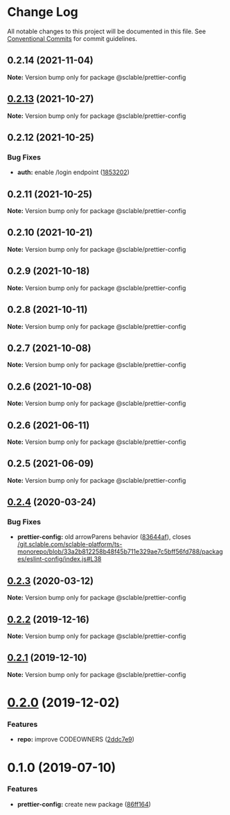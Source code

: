 # Change Log

All notable changes to this project will be documented in this file.
See [Conventional Commits](https://conventionalcommits.org) for commit guidelines.

## 0.2.14 (2021-11-04)

**Note:** Version bump only for package @sclable/prettier-config





## [0.2.13](https://github.com/sclable/nestjs-libs/compare/@sclable/prettier-config@0.2.12...@sclable/prettier-config@0.2.13) (2021-10-27)

**Note:** Version bump only for package @sclable/prettier-config





## 0.2.12 (2021-10-25)


### Bug Fixes

* **auth:** enable /login endpoint ([1853202](https://github.com/sclable/nestjs-libs/commit/1853202630ae9219ec412c8cddf7b557435ee22a))





## 0.2.11 (2021-10-25)

**Note:** Version bump only for package @sclable/prettier-config





## 0.2.10 (2021-10-21)

**Note:** Version bump only for package @sclable/prettier-config





## 0.2.9 (2021-10-18)

**Note:** Version bump only for package @sclable/prettier-config





## 0.2.8 (2021-10-11)

**Note:** Version bump only for package @sclable/prettier-config





## 0.2.7 (2021-10-08)

**Note:** Version bump only for package @sclable/prettier-config





## 0.2.6 (2021-10-08)

**Note:** Version bump only for package @sclable/prettier-config





## 0.2.6 (2021-06-11)

**Note:** Version bump only for package @sclable/prettier-config





## 0.2.5 (2021-06-09)

**Note:** Version bump only for package @sclable/prettier-config





## [0.2.4](https://git.sclable.com/sclable-platform/ts-monorepo/compare/@sclable/prettier-config@0.2.3...@sclable/prettier-config@0.2.4) (2020-03-24)


### Bug Fixes

* **prettier-config:** old arrowParens behavior ([83644af](https://git.sclable.com/sclable-platform/ts-monorepo/commits/83644afbb844c2d2bea6a638fd0c4018460f2bc5)), closes [/git.sclable.com/sclable-platform/ts-monorepo/blob/33a2b812258b48f45b711e329ae7c5bff56fd788/packages/eslint-config/index.js#L38](https://git.sclable.com//git.sclable.com/sclable-platform/ts-monorepo/blob/33a2b812258b48f45b711e329ae7c5bff56fd788/packages/eslint-config/index.js/issues/L38)





## [0.2.3](https://git.sclable.com/sclable-platform/ts-monorepo/compare/@sclable/prettier-config@0.2.2...@sclable/prettier-config@0.2.3) (2020-03-12)

**Note:** Version bump only for package @sclable/prettier-config





## [0.2.2](https://git.sclable.com/sclable-platform/ts-monorepo/compare/@sclable/prettier-config@0.2.1...@sclable/prettier-config@0.2.2) (2019-12-16)

**Note:** Version bump only for package @sclable/prettier-config





## [0.2.1](https://git.sclable.com/sclable-platform/ts-monorepo/compare/@sclable/prettier-config@0.2.0...@sclable/prettier-config@0.2.1) (2019-12-10)

**Note:** Version bump only for package @sclable/prettier-config





# [0.2.0](https://git.sclable.com/sclable-platform/ts-monorepo/compare/@sclable/prettier-config@0.1.0...@sclable/prettier-config@0.2.0) (2019-12-02)


### Features

* **repo:** improve CODEOWNERS ([2ddc7e9](https://git.sclable.com/sclable-platform/ts-monorepo/commits/2ddc7e9e2be44c00c3603bd9386d83a890195fb8))





# 0.1.0 (2019-07-10)


### Features

* **prettier-config:** create new package ([86ff164](https://git.sclable.com/sclable-platform/ts-monorepo/commits/86ff164))
